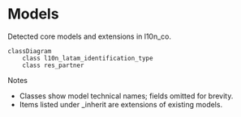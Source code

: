 # Models

Detected core models and extensions in l10n_co.

```mermaid
classDiagram
    class l10n_latam_identification_type
    class res_partner
```

Notes
- Classes show model technical names; fields omitted for brevity.
- Items listed under _inherit are extensions of existing models.
